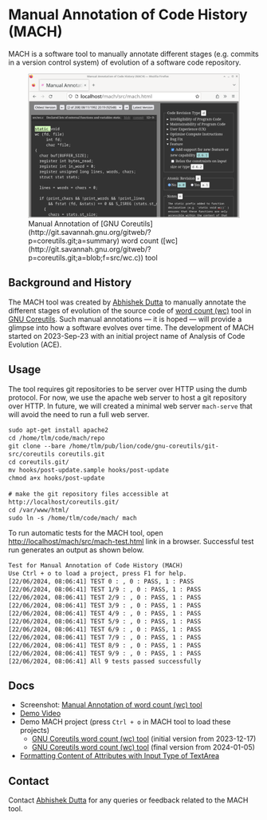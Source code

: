 # Manual Annotation of Code History (MACH)

MACH is a software tool to manually annotate different stages
(e.g. commits in a version control system) of evolution of a software
code repository.

<figure>
  <img width="640px" src="docs/screenshots/mach-gnucoreutils-wc-small.png">
  <figcaption>Manual Annotation of [GNU Coreutils](http://git.savannah.gnu.org/gitweb/?p=coreutils.git;a=summary) word count ([wc](http://git.savannah.gnu.org/gitweb/?p=coreutils.git;a=blob;f=src/wc.c)) tool</figcaption>
</figure>

## Background and History

The MACH tool was created by [Abhishek Dutta](https://abhishekdutta.org) to manually
annotate the different stages of evolution of the source code of
[word count (wc)](http://git.savannah.gnu.org/gitweb/?p=coreutils.git;a=blob;f=src/wc.c)
tool in [GNU Coreutils](http://git.savannah.gnu.org/gitweb/?p=coreutils.git;a=summary).
Such manual annotations &mdash; it is hoped &mdash; will provide a glimpse into how
a software evolves over time. The development of MACH started on 2023-Sep-23 with
an initial project name of Analysis of Code Evolution (ACE).

## Usage
The tool requires git repositories to be server over HTTP using the
dumb protocol. For now, we use the apache web server to host a git
repository over HTTP. In future, we will created a minimal web server
`mach-serve` that will avoid the need to run a full web server.

```
sudo apt-get install apache2
cd /home/tlm/code/mach/repo
git clone --bare /home/tlm/pub/lion/code/gnu-coreutils/git-src/coreutils coreutils.git
cd coreutils.git/
mv hooks/post-update.sample hooks/post-update
chmod a+x hooks/post-update

# make the git repository files accessible at http://localhost/coreutils.git/
cd /var/www/html/
sudo ln -s /home/tlm/code/mach/ mach
```

To run automatic tests for the MACH tool, open
[http://localhost/mach/src/mach-test.html](http://localhost/mach/src/mach-test.html)
link in a browser. Successful test run generates an output as shown below.

```
Test for Manual Annotation of Code History (MACH)
Use Ctrl + o to load a project, press F1 for help.
[22/06/2024, 08:06:41] TEST 0 : , 0 : PASS, 1 : PASS
[22/06/2024, 08:06:41] TEST 1/9 : , 0 : PASS, 1 : PASS
[22/06/2024, 08:06:41] TEST 2/9 : , 0 : PASS, 1 : PASS
[22/06/2024, 08:06:41] TEST 3/9 : , 0 : PASS, 1 : PASS
[22/06/2024, 08:06:41] TEST 4/9 : , 0 : PASS, 1 : PASS
[22/06/2024, 08:06:41] TEST 5/9 : , 0 : PASS, 1 : PASS
[22/06/2024, 08:06:41] TEST 6/9 : , 0 : PASS, 1 : PASS
[22/06/2024, 08:06:41] TEST 7/9 : , 0 : PASS, 1 : PASS
[22/06/2024, 08:06:41] TEST 8/9 : , 0 : PASS, 1 : PASS
[22/06/2024, 08:06:41] TEST 9/9 : , 0 : PASS, 1 : PASS
[22/06/2024, 08:06:41] All 9 tests passed successfully
```

## Docs
  - Screenshot: [Manual Annotation of word count (wc) tool](docs/screenshots/mach-gnucoreutils-wc.png)
  - [Demo Video](https://www.youtube.com/watch?v=m-bR7TQN00E)
  - Demo MACH project (press `Ctrl + o` in MACH tool to load these projects)
    - [GNU Coreutils word count (wc) tool](data/gnu-coreutils/wc/mach-36a6c8-20231217-1010.json) (initial version from 2023-12-17)
    - [GNU Coreutils word count (wc) tool](data/gnu-coreutils/wc/mach-36a6c8-20240105-0621.json) (final version from 2024-01-05)
  - [Formatting Content of Attributes with Input Type of TextArea](docs/Textarea-Formatting.md)

## Contact
Contact [Abhishek Dutta](mailto:adutta.np@gmail.com) for any queries or feedback
related to the MACH tool.